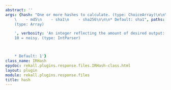 ```yaml
---
abstract: ''
args: {hash: "One or more hashes to calculate. (type: ChoiceArray)\n\n\n* Valid Choices:\n\
    \    - md5\n    - sha1\n    - sha256\n\n\n* Default: sha1", paths: 'Paths to hash.
    (type: Array)

    ', verbosity: 'An integer reflecting the amount of desired output: 0 = quiet,
    10 = noisy. (type: IntParser)



    * Default: 1'}
class_name: IRHash
epydoc: rekall.plugins.response.files.IRHash-class.html
layout: plugin
module: rekall.plugins.response.files
title: hash
---
```

